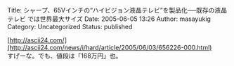 Title: シャープ、65Vインチの“ハイビジョン液晶テレビ”を製品化──既存の液晶テレビ では世界最大サイズ
Date: 2005-06-05 13:26
Author: masayukig
Category: Uncategorized
Status: published

[http://ascii24.com/](http://ascii24.com/news/i/hard/article/2005/06/03/656226-000.html)  
すげーな。でも、値段は「168万円」也。
